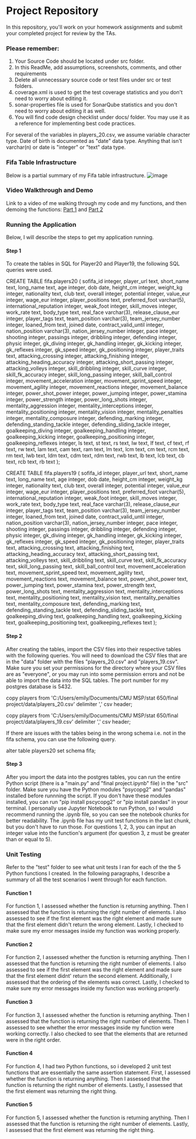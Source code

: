 
 
# Project Repository

In this repository, you'll work on your homework assignments and submit your completed project for review by the TAs.

### Please remember:
1. Your Source Code should be located under src folder.
2. In this ReadMe, add assumptions, screenshots, comments, and other requirements
3. Delete all unnecessary source code or test files under src or test folders.
4. coverage.xml is used to get the test coverage statistics and you don't need to worry about editing it.
5. sonar-properties file is used for SonarQube statistics and you don't need to worry about editing it as well.
6. You will find code design checklist under docs/ folder. You may use it as a reference for implementing best code practices.

For several of the variables in players_20.csv, we assume variable character type. Date of birth is documented as "date" data type. Anything that isn't varchar(n) or date is "integer" or "text" data type. 

### Fifa Table Infrastructure 
Below is a partial summary of my Fifa table infrastructure. 
![image](https://user-images.githubusercontent.com/69126128/139150872-9087639f-98c6-48ba-976e-d44bdc56eac3.png)

### Video Walkthrough and Demo
Link to a video of me walking through my code and my functions, and then demoing the functions: [Part 1](https://youtu.be/fLuIwZah_4M) and [Part 2](https://youtu.be/YIuUBn654gw)

### Running the Application 
Below, I will describe the steps to get my application running. 

#### Step 1
To create the tables in SQL for Player20 and Player19, the following SQL queries were used.<br />

CREATE TABLE fifa.players20 (
	sofifa_id integer,
	player_url text,
	short_name text,
	long_name text,
	age integer,
	dob date,
	height_cm integer,
	weight_kg integer,
	nationality text,
	club text,
	overall integer,
	potential integer,
	value_eur integer,
	wage_eur integer,
	player_positions text,
	preferred_foot varchar(5),
	international_reputation integer,
	weak_foot integer,
	skill_moves integer,
	work_rate text,
	body_type text,
	real_face varchar(3),
	release_clause_eur integer,
	player_tags text,
	team_position varchar(3),
	team_jersey_number integer,
	loaned_from text,
	joined date,
	contract_valid_until integer,
	nation_position varchar(3),
	nation_jersey_number integer,
	pace integer,
	shooting integer,
	passings integer,
	dribbling integer,
	defending integer,
	physic integer, 
	gk_diving integer, 
	gk_handling integer,
	gk_kicking integer,
	gk_reflexes integer,
	gk_speed integer,
	gk_positioning integer, 
	player_traits text,
	attacking_crossing integer,
	attacking_finishing integer, 
	attacking_heading_accuracy integer, 
	attacking_short_passing integer, 
	attacking_volleys integer,
	skill_dribbling integer,
	skill_curve integer, 
	skill_fk_accuracy integer, 
	skill_long_passing integer,
	skill_ball_control integer, 
	movement_acceleration integer, 
	movement_sprint_speed integer, 
	movement_agility integer, 
	movement_reactions integer, 
	movement_balance integer, 
	power_shot_power integer, 
	power_jumping integer, 
	power_stamina integer, 
	power_strength integer, 
	power_long_shots integer, 
	mentality_aggression integer, 
	mentality_interceptions integer, 
	mentality_positioning integer, 
	mentality_vision integer, 
	mentality_penalties integer, 
	mentality_composure integer, 
	defending_marking integer, 
	defending_standing_tackle integer, 
	defending_sliding_tackle integer, 
	goalkeeping_diving integer, 
	goalkeeping_handling integer,
	goalkeeping_kicking integer, 
	goalkeeping_positioning integer, 
	goalkeeping_reflexes integer,
	ls text,
	st text,
	rs text,
	lw text,
	lf text,
	cf text,
	rf text,
	rw text,
	lam text,
	cam text,
	ram text,
	lm text,
	lcm text,
	cm text,
	rcm text,
	rm text,
	lwb text,
	ldm text,
	cdm text,
	rdm text,
	rwb text,
	lb text,
	lcb text,
	cb text,
	rcb text,
	rb text 
);

CREATE TABLE fifa.players19 (
	sofifa_id integer,
	player_url text,
	short_name text,
	long_name text,
	age integer,
	dob date,
	height_cm integer,
	weight_kg integer,
	nationality text,
	club text,
	overall integer,
	potential integer,
	value_eur integer,
	wage_eur integer,
	player_positions text,
	preferred_foot varchar(5),
	international_reputation integer,
	weak_foot integer,
	skill_moves integer,
	work_rate text,
	body_type text,
	real_face varchar(3),
	release_clause_eur integer,
	player_tags text,
	team_position varchar(3),
	team_jersey_number integer,
	loaned_from text,
	joined date,
	contract_valid_until integer,
	nation_position varchar(3),
	nation_jersey_number integer,
	pace integer,
	shooting integer,
	passings integer,
	dribbling integer,
	defending integer,
	physic integer, 
	gk_diving integer, 
	gk_handling integer,
	gk_kicking integer,
	gk_reflexes integer,
	gk_speed integer,
	gk_positioning integer, 
	player_traits text,
	attacking_crossing text,
	attacking_finishing text, 
	attacking_heading_accuracy text, 
	attacking_short_passing text, 
	attacking_volleys text,
	skill_dribbling text,
	skill_curve text, 
	skill_fk_accuracy text, 
	skill_long_passing text,
	skill_ball_control text, 
	movement_acceleration text, 
	movement_sprint_speed text, 
	movement_agility text, 
	movement_reactions text, 
	movement_balance text, 
	power_shot_power text, 
	power_jumping text, 
	power_stamina text, 
	power_strength text, 
	power_long_shots text, 
	mentality_aggression text, 
	mentality_interceptions text, 
	mentality_positioning text, 
	mentality_vision text, 
	mentality_penalties text, 
	mentality_composure text, 
	defending_marking text, 
	defending_standing_tackle text, 
	defending_sliding_tackle text, 
	goalkeeping_diving text, 
	goalkeeping_handling text,
	goalkeeping_kicking text, 
	goalkeeping_positioning text, 
	goalkeeping_reflexes text
);

#### Step 2
After creating the tables, import the CSV files into their respective tables with the following queries. You will need to download the CSV files that are in the "data" folder with the files "players_20.csv" and "players_19.csv". Make sure you set your permissions for the directory where your CSV files are as "everyone", or you may run into some permission errors and not be able to import the data into the SQL tables. The port number for my postgres database is 5432.<br />

copy players 
from 'C:/Users/emily/Documents/CMU MSP/stat 650/final project/data/players_20.csv'
delimiter ',' csv header;

copy players 
from 'C:/Users/emily/Documents/CMU MSP/stat 650/final project/data/players_19.csv'
delimiter ',' csv header;

If there are issues with the tables being in the wrong schema i.e. not in the fifa schema, you can use the following query.<br />

alter table players20
	set schema fifa;

#### Step 3
After you import the data into the postgres tables, you can run the entire Python script (there is a "main.py" and "final project.ipynb" file) in the "src" folder. Make sure you have the Python modules "psycopg2" and "pandas" installed before runnning the script. If you don't have these modules installed, you can run "pip install pscycopg2" or "pip install pandas" in your terminal. I personally use Jupyter Notebook to run Python, so I would recommend running the .ipynb file, so you can see the notebook chunks for better readability. The .ipynb file has my unit test functions in the last chunk, but you don't have to run those. For questions 1, 2, 3, you can input an integer value into the function's argument (for question 3, z must be greater than or equal to 5).<br /> 

### Unit Testing 
Refer to the "test" folder to see what unit tests I ran for each of the the 5 Python functions I created. In the following paragraphs, I describe a summary of all the test scenarios I went through for each function.<br /> 

#### Function 1
For function 1, I assessed whether the function is returning anything. Then I assessed that the function is returning the right number of elements. I also assessed to see if the first element was the right element and made sure that the first element didn't return the wrong element. Lastly, I checked to make sure my error messages inside my function was working properly.<br />

#### Function 2
For function 2, I assessed whether the function is returning anything. Then I assessed that the function is returning the right number of elements. I also assessed to see if the first element was the right element and made sure that the first element didnt' return the second element. Additionally, I assessed that the ordering of the elements was correct. Lastly, I checked to make sure my error messages inside my function was working properly.

#### Function 3
For function 3, I assessed whether the function is returning anything. Then I assessed that the function is returning the right number of elements. Then I assessed to see whether the error messages inside my function were working correctly. I also checked to see that the elements that are returned were in the right order. 

#### Function 4
For function 4, I had two Python functions, so i developed 2 unit test functions that are essentially the same assertion statement. First, I assessed whether the function is returning anything. Then I assessed that the function is returning the right number of elements. Lastly, I assessed that the first element was returning the right thing. 

#### Function 5
For function 5, I assessed whether the function is returning anything. Then I assessed that the function is returning the right number of elements. Lastly, I assessed that the first element was returning the right thing. 
